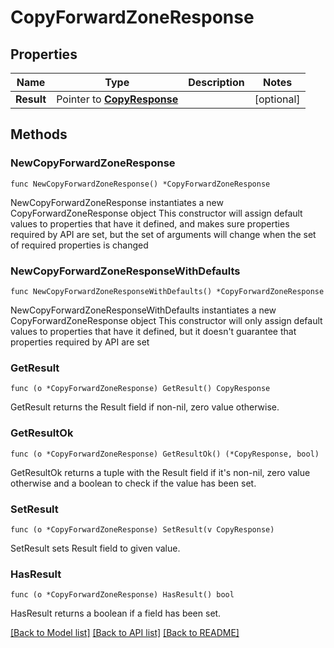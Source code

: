 # CopyForwardZoneResponse

## Properties

Name | Type | Description | Notes
------------ | ------------- | ------------- | -------------
**Result** | Pointer to [**CopyResponse**](CopyResponse.md) |  | [optional] 

## Methods

### NewCopyForwardZoneResponse

`func NewCopyForwardZoneResponse() *CopyForwardZoneResponse`

NewCopyForwardZoneResponse instantiates a new CopyForwardZoneResponse object
This constructor will assign default values to properties that have it defined,
and makes sure properties required by API are set, but the set of arguments
will change when the set of required properties is changed

### NewCopyForwardZoneResponseWithDefaults

`func NewCopyForwardZoneResponseWithDefaults() *CopyForwardZoneResponse`

NewCopyForwardZoneResponseWithDefaults instantiates a new CopyForwardZoneResponse object
This constructor will only assign default values to properties that have it defined,
but it doesn't guarantee that properties required by API are set

### GetResult

`func (o *CopyForwardZoneResponse) GetResult() CopyResponse`

GetResult returns the Result field if non-nil, zero value otherwise.

### GetResultOk

`func (o *CopyForwardZoneResponse) GetResultOk() (*CopyResponse, bool)`

GetResultOk returns a tuple with the Result field if it's non-nil, zero value otherwise
and a boolean to check if the value has been set.

### SetResult

`func (o *CopyForwardZoneResponse) SetResult(v CopyResponse)`

SetResult sets Result field to given value.

### HasResult

`func (o *CopyForwardZoneResponse) HasResult() bool`

HasResult returns a boolean if a field has been set.


[[Back to Model list]](../README.md#documentation-for-models) [[Back to API list]](../README.md#documentation-for-api-endpoints) [[Back to README]](../README.md)


